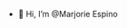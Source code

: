 - 👋 Hi, I’m @Marjorie Espino

<!---
mejsaga/mejsaga is a ✨ special ✨ repository because its `README.md` (this file) appears on your GitHub profile.
You can click the Preview link to take a look at your changes.
--->
